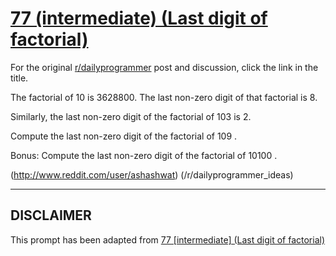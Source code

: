 # [77 (intermediate) (Last digit of factorial)](https://www.reddit.com/r/dailyprogrammer/comments/wn3ok/7162012_challenge_77_intermediate_last_digit_of/)

For the original [r/dailyprogrammer](https://www.reddit.com/r/dailyprogrammer/) post and discussion, click the link in the title.

The factorial of 10 is 3628800. The last non-zero digit of that factorial is 8.

Similarly, the last non-zero digit of the factorial of 103 is 2.

Compute the last non-zero digit of the factorial of 109 .

Bonus: Compute the last non-zero digit of the factorial of 10100 .

(http://www.reddit.com/user/ashashwat)
(/r/dailyprogrammer_ideas)

----
## **DISCLAIMER**
This prompt has been adapted from [77 [intermediate] (Last digit of factorial)](https://www.reddit.com/r/dailyprogrammer/comments/wn3ok/7162012_challenge_77_intermediate_last_digit_of/
)
